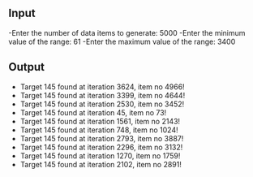 ## Input

-Enter the number of data items to generate: 5000
-Enter the minimum value of the range: 61 
-Enter the maximum value of the range: 3400

## Output

- Target 145 found at iteration 3624, item no 4966!  
- Target 145 found at iteration 3399, item no 4644!
- Target 145 found at iteration 2530, item no 3452!
- Target 145 found at iteration 45, item no 73!
- Target 145 found at iteration 1561, item no 2143!
- Target 145 found at iteration 748, item no 1024!
- Target 145 found at iteration 2793, item no 3887!
- Target 145 found at iteration 2296, item no 3132!
- Target 145 found at iteration 1270, item no 1759!
- Target 145 found at iteration 2102, item no 2891!
